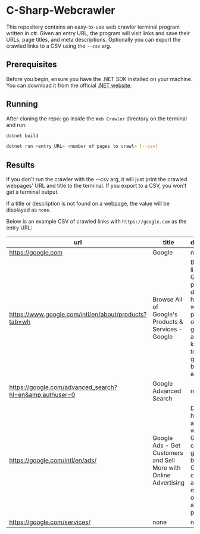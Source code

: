 # C-Sharp-Webcrawler

This repository contains an easy-to-use web crawler terminal program written in c#. Given an entry URL, the program will visit links and save their URLs, page titles, and meta descriptions. Optionally you can export the crawled links to a CSV using the `--csv` arg. 

## Prerequisites

Before you begin, ensure you have the .NET SDK installed on your machine.
You can download it from the official [.NET website](https://dotnet.microsoft.com/download).

## Running
After cloning the repo:
go inside the `Web Crawler` directory on the terminal and run:
```bash
dotnet build

dotnet run <entry URL> <number of pages to crawl> [--csv]
```
## Results
If you don't run the crawler with the --csv arg, it will just print the crawled webpages' URL and title to the terminal. If you export to a CSV, you won't get a terminal output.

If a title or description is not found on a webpage, the value will be displayed as `none`.

Below is an example CSV of crawled links with `https://google.com` as the entry URL:

|url                                                    |title                                                           |description                                                                                                                                    |
|-------------------------------------------------------|----------------------------------------------------------------|-----------------------------------------------------------------------------------------------------------------------------------------------|
|https://google.com                                     |Google                                                          |none                                                                                                                                           |
|https://www.google.com/intl/en/about/products?tab=wh   |Browse All of Google&#39;s Products &amp; Services - Google     |Browse a list of Google products designed to help you work and play, stay organized, get answers, keep in touch, grow your business, and more. |
|https://google.com/advanced_search?hl=en&amp;authuser=0|Google Advanced Search                                          |none                                                                                                                                           |
|https://google.com/intl/en/ads/                        |Google Ads - Get Customers and Sell More with Online Advertising|Discover how online advertising with Google Ads can help grow your business. Get customers and sell more with our digital advertising platform.|
|https://google.com/services/                           |none                                                            |none                                                                                                                                           |

